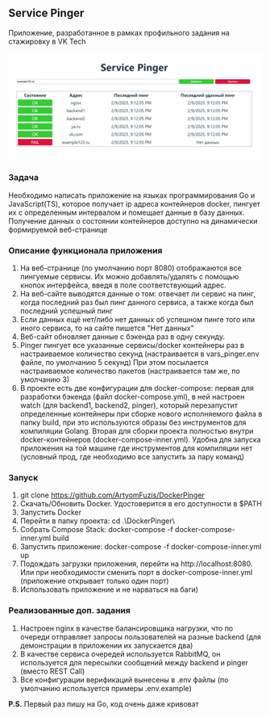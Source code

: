 ## Service Pinger 
Приложение, разработанное в рамках профильного задания на стажировку в VK Tech

<img src="imgs/front.png">

### Задача
Необходимо написать приложение на языках программирования
Go и JavaScript(TS), которое получает ip адреса контейнеров docker, пингует их
с определенным интервалом и помещает данные в базу данных. Получение данных о 
состоянии контейнеров доступно на динамически формируемой веб-странице  
### Описание функционала приложения
1. На веб-странице (по умолчанию порт 8080) отображаются все пингуемые сервисы.
Их можно добавлять/удалять с помощью кнопок интерфейса, введя в поле соответствующий адрес.
2. На веб-сайте выводятся данные о том: отвечает ли сервис на пинг, когда последний раз был 
пинг данного сервиса, а также когда был последний успешный пинг
3. Если данных ещё нет/либо нет данных об успешном пинге того или иного сервиса, то на сайте пишется "Нет данных" 
4. Веб-сайт обновляет данные с бэкенда раз в одну секунду.
5. Pinger пингует все указанные сервисы/docker контейнеры раз в 
настраиваемое количество секунд (настраивается в vars_pinger.env файле, по умолчанию 5 секунд)
При этом посылается настраиваемое количество пакетов (настраивается там же, по умолчанию 3)
6. В проекте есть две конфигурации для docker-compose: первая для разработки бэкенда (файл docker-compose.yml), в ней настроен watch (для backend1, backend2, pinger), 
который перезапустит определенные контейнеры при сборке нового исполняемого файла в папку build, при это используются образы без инструментов для компиляции Golang.
Вторая для сборки проекта полностью внутри docker-контейнеров (docker-compose-inner.yml). Удобна для запуска приложения на той машине где инструментов для компиляции нет (условный прод, где необходимо все запустить за пару команд)
### Запуск 
1. git clone https://github.com/ArtyomFuzis/DockerPinger
2. Скачать/Обновить Docker. Удостоверится в его доступности в $PATH
3. Запустить Docker
4. Перейти в папку проекта: cd .\DockerPinger\
5. Собрать Compose Stack: docker-compose -f docker-compose-inner.yml build
6. Запустить приложение: docker-compose -f docker-compose-inner.yml up
7. Подождать загрузки приложения, перейти на http://localhost:8080. Или при необходимости сменить порт в docker-compose-inner.yml (приложение открывает только один порт)
8. Использовать приложение и не нарваться на баги) 
### Реализованные доп. задания 
1. Настроен nginx в качестве балансировщика нагрузки, что по очереди отправляет запросы пользователей на разные backend (для демонстрации в приложении их запускается два)
2. В качестве сервиса очередей используется RabbitMQ, он используется для пересылки сообщений между backend и pinger (вместо REST Call)
3. Все конфигурации верификаций вынесены в .env файлы (по умолчанию используется примеры .env.example)

**P.S.** Первый раз пишу на Go, код очень даже кривоват